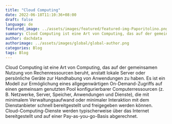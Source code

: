 ```yaml
---
title: "Cloud Computing"
date: 2022-06-18T11:10:36+08:00
draft: false
language: de
featured_image: ../assets/images/featured/featured-img-Paporitolino.png
summary: Cloud Computing ist eine Art von Computing, das auf der gemeinsamen Nutzung von Rechenressourcen beruht, anstatt lokale Server oder persönliche Geräte zur Handhabung von Anwendungen zu haben. 
author: dachdata
authorimage: ../assets/images/global/global-author.png
categories: Blog
tags: Blog
---
```

Cloud Computing ist eine Art von Computing, das auf der gemeinsamen Nutzung von Rechenressourcen beruht, anstatt lokale Server oder persönliche Geräte zur Handhabung von Anwendungen zu haben. Es ist ein Modell zur Ermöglichung eines allgegenwärtigen On-Demand-Zugriffs auf einen gemeinsam genutzten Pool konfigurierbarer Computerressourcen (z. B. Netzwerke, Server, Speicher, Anwendungen und Dienste), die mit minimalem Verwaltungsaufwand oder minimaler Interaktion mit dem Dienstanbieter schnell bereitgestellt und freigegeben werden können. Cloud-Computing-Dienste werden typischerweise über das Internet bereitgestellt und auf einer Pay-as-you-go-Basis abgerechnet.